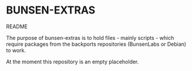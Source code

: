 # BUNSEN-EXTRAS

README

The purpose of bunsen-extras is to hold files - mainly scripts - which require packages from the backports repositories (BunsenLabs or Debian) to work.

At the moment this repository is an empty placeholder.

